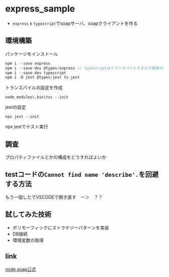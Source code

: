 # express_sample
* `express` x `typescript`でsoapサーバ、soapクライアントを作る

## 環境構築
パッケージをインストール
```js
npm i --save express
npm i --save-dev @types/express // typescriptはトランスパイルするので開発のみ使用
npm i --save-dev typescript
npm i -D jest @types/jest ts-jest
```
トランスパイルの設定を作成
```
node_modules\.bin\tsc --init

```
jestの設定
```
npx jest --init
```
npx jestでテスト実行

## 調査
プロパティファイルとかの構成をどうすればよいか

## testコードの`Cannot find name 'describe'.`を回避する方法
もう一個したでVSCODEで開き直す　ー＞　？？

## 試してみた技術
* ポリモーフィックにストラテジーパターンを実装
* DB接続
* 環境変数の取得

## link
[node soap公式](https://github.com/vpulim/node-soap#soapcreateclienturl-options-callback---create-a-new-soap-client-from-a-wsdl-url-also-supports-a-local-filesystem-path)